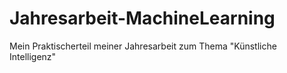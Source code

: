 # Jahresarbeit-MachineLearning
 Mein Praktischerteil meiner Jahresarbeit zum Thema "Künstliche Intelligenz"
